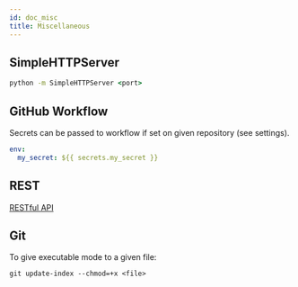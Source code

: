```yaml
---
id: doc_misc
title: Miscellaneous
---
```


## SimpleHTTPServer

```cmd
python -m SimpleHTTPServer <port>
```

## GitHub Workflow

Secrets can be passed to workflow 
if set on given repository (see settings). 
```yaml
env:
  my_secret: ${{ secrets.my_secret }}
```
## REST
[RESTful API](https://restfulapi.net/)

## Git
To give executable mode to a given file:
```git
git update-index --chmod=+x <file>
```

